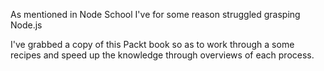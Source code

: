 As mentioned in Node School I've for some reason struggled grasping Node.js

I've grabbed a copy of this Packt book so as to work through a some recipes and
speed up the knowledge through overviews of each process.
